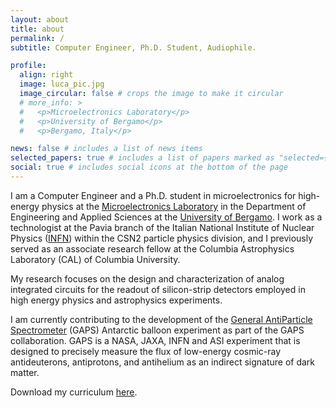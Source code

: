 ```yaml
---
layout: about
title: about
permalink: /
subtitle: Computer Engineer, Ph.D. Student, Audiophile.

profile:
  align: right
  image: luca_pic.jpg
  image_circular: false # crops the image to make it circular
  # more_info: >
  #   <p>Microelectronics Laboratory</p>
  #   <p>University of Bergamo</p>
  #   <p>Bergamo, Italy</p>

news: false # includes a list of news items
selected_papers: true # includes a list of papers marked as "selected={true}"
social: true # includes social icons at the bottom of the page
---
```


I am a Computer Engineer and a Ph.D. student in microelectronics for high-energy physics at the [Microelectronics Laboratory](https://microlab-unibg.it/#/home) in the Department of Engineering and Applied Sciences at the [University of Bergamo](https://en.unibg.it/). I work as a technologist at the Pavia branch of the Italian National Institute of Nuclear Physics ([INFN](https://home.infn.it/en/)) within the CSN2 particle physics division, and I previously served as an associate research fellow at the Columbia Astrophysics Laboratory (CAL) of Columbia University.

My research focuses on the design and characterization of analog integrated circuits for the readout of silicon-strip detectors employed in high energy physics and astrophysics experiments.

I am currently contributing to the development of the [General AntiParticle Spectrometer](https://gaps1.astro.ucla.edu/gaps/index.html) (GAPS) Antarctic balloon experiment as part of the GAPS collaboration. GAPS is a NASA, JAXA, INFN and ASI experiment that is designed to precisely measure the flux of low-energy cosmic-ray antideuterons, antiprotons, and antihelium as an indirect signature of dark matter.

Download my curriculum [here](https://lucaghislo.github.io/assets/pdf/cv_luca_ghislotti.pdf).